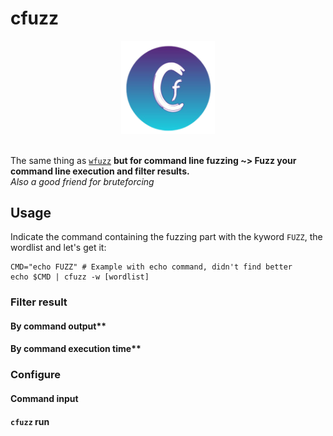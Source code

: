 # cfuzz

<div align=center>
<img src= https://github.com/ariary/cfuzz/blob/main/img/cfuzz-logo.png width=150>
</div>
<br>


The same thing as [`wfuzz`](https://github.com/xmendez/wfuzz) **but for command line fuzzing ~> Fuzz your command line execution and filter results.**
<br>*Also a good friend for bruteforcing*

## Usage

Indicate the command containing the fuzzing part with the kyword `FUZZ`, the wordlist and let's get it:
```shell
CMD="echo FUZZ" # Example with echo command, didn't find better
echo $CMD | cfuzz -w [wordlist]
```

### Filter result

#### By command output**

#### By command execution time**

### Configure

#### Command input

#### `cfuzz` run
